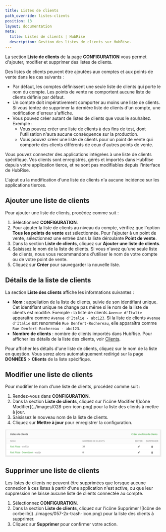 ```yaml
---
title: Listes de clients
path_override: listes-clients
position: 13
layout: documentation
meta:
  title: Listes de clients | HubRise
  description: Gestion des listes de clients sur HubRise.
---
```


La section **Liste de clients** de la page **CONFIGURATION** vous permet d'ajouter, modifier et supprimer des listes de clients.

Des listes de clients peuvent être ajoutées aux comptes et aux points de vente dans les cas suivants :

- Par défaut, les comptes définissent une seule liste de clients qui porte le nom du compte. Les points de vente ne comportent aucune liste de clients définie par défaut.
- Un compte doit impérativement comporter au moins une liste de clients. Si vous tentez de supprimer la dernière liste de clients d'un compte, une notification d'erreur s'affiche.
- Vous pouvez créer autant de listes de clients que vous le souhaitez. Exemple :
  - Vous pouvez créer une liste de clients à des fins de test, dont l'utilisation n'aura aucune conséquence sur la production.
  - Vous pouvez créer une liste de clients pour un point de vente qui comporte des clients différents de ceux d'autres points de vente.

Vous pouvez connecter des applications intégrées à une liste de clients spécifique. Vos clients sont enregistrés, gérés et importés dans HubRise depuis votre application tierce, et ne sont pas modifiables depuis l'interface de HubRise.

L'ajout ou la modification d'une liste de clients n'a aucune incidence sur les applications tierces.

## Ajouter une liste de clients

Pour ajouter une liste de clients, procédez comme suit :

1. Sélectionnez **CONFIGURATION**.
1. Pour ajouter la liste de clients au niveau du compte, vérifiez que l'option **Tous les points de vente** est sélectionnée. Pour l'ajouter à un point de vente, sélectionnez une entrée dans la liste déroulante **Point de vente**.
1. Dans la section **Liste de clients**, cliquez sur **Ajouter une liste de clients**.
1. Saisissez le nom de la liste de clients. Si vous n'avez qu'une seule liste de clients, nous vous recommandons d'utiliser le nom de votre compte ou de votre point de vente.
1. Cliquez sur **Créer** pour sauvegarder la nouvelle liste.

## Détails de la liste de clients

La section **Liste des clients** affiche les informations suivantes :

- **Nom** : appellation de la liste de clients, suivie de son identifiant unique. Cet identifiant unique ne change pas même si le nom de la liste de clients est modifié. Exemple : la liste de clients `Avenue d'Italie` apparaîtra comme `Avenue d'Italie - abc123`. Si la liste de clients `Avenue d'Italie` est renommée `Rue Denfert-Rochereau`, elle apparaîtra comme `Rue Denfert-Rochereau - abc123`.
- **Nombre de clients** : nombre de clients importés dans HubRise. Pour afficher les détails de la liste des clients, voir [Clients](/docs/donnees#clients).

Pour afficher les détails d'une liste de clients, cliquez sur le nom de la liste en question. Vous serez alors automatiquement redirigé sur la page **DONNÉES** > **Clients** de la liste spécifique.

## Modifier une liste de clients

Pour modifier le nom d'une liste de clients, procédez comme suit :

1. Rendez-vous dans **CONFIGURATION**.
1. Dans la section **Liste de clients**, cliquez sur l'icône Modifier <InlineImage width="15" height="15">!\[Icône Modifier\](../images/028-pen-icon.png)</InlineImage> pour la liste des clients à mettre à jour.
1. Saisissez le nouveau nom de la liste de clients.
1. Cliquez sur **Mettre à jour** pour enregistrer la configuration.

![Modifier ou supprimer une liste de clients](./images/074-edit-remove-customer-list.png)

## Supprimer une liste de clients

Les listes de clients ne peuvent être supprimées que lorsque aucune connexion à ces listes à partir d'une application n'est active, ou que leur suppression ne laisse aucune liste de clients connectée au compte.

1. Sélectionnez **CONFIGURATION**.
1. Dans la section **Liste de clients**, cliquez sur l'icône Supprimer <InlineImage width="15" height="16">!\[Icône de corbeille\](../images/057-2x-trash-icon.png)</InlineImage> pour la liste des clients à supprimer.
1. Cliquez sur **Supprimer** pour confirmer votre action.
